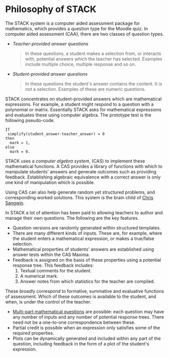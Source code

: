 # Philosophy of STACK

The STACK system is a computer aided assessment package for mathematics, which provides a question type for the Moodle quiz.  In computer aided assessment (CAA), there are two classes of question types.

*  *Teacher-provided answer questions*

   >  In these questions, a student makes a selection from, or interacts with, potential answers which the teacher has selected.
      Examples include multiple choice, multiple response and so on.

*  *Student-provided answer questions*

   >  In these questions the student's answer contains the content.
      It is not a selection. Examples of these are numeric questions.

STACK concentrates on student-provided answers which are mathematical expressions.
For example, a student might respond to a question with a polynomial or matrix.
Essentially STACK asks for mathematical expressions and evaluates these using computer algebra.
The prototype test is the following pseudo-code.

    If
     simplify(student_answer-teacher_answer) = 0
    then
      mark = 1,
    else
      mark = 0.

STACK uses a *computer algebra system*, (CAS) to implement these mathematical functions.
A CAS provides a library of functions with which to manipulate students' answers and generate outcomes such as providing feedback.
Establishing algebraic equivalence with a correct answer is only one kind of manipulation which is possible.

Using CAS can also help generate random yet structured problems, and corresponding worked solutions.
This system is the brain child of [Chris Sangwin](mailto:C.J.Sangwin@ed.ac.uk).

In STACK a lot of attention has been paid to allowing teachers to author and manage their own questions. The following are the key features.

* Question versions are randomly generated within structured templates.
* There are many different kinds of inputs. These are, for example, where the student enters a mathematical expression, or makes a true/false selection.
* Mathematical properties of students' answers are established using answer tests within the CAS Maxima.
* Feedback is assigned on the basis of these properties using a potential response tree. This feedback includes:
    1. Textual comments for the student.
    2. A numerical mark.
    3. Answer notes from which statistics for the teacher are compiled.

These broadly correspond to formative, summative and evaluative functions of assessment.  Which of these outcomes is available to the student, and when, is under the control of the teacher.

* [Multi-part mathematical questions](../Authoring/Authoring_quick_start_2.md) are possible:
  each question may have any number of inputs and any number of potential response trees.
  There need not be a one-to-one correspondence between these.
* Partial credit is possible when an expression only satisfies some of the required properties.
* Plots can be dynamically generated and included within any part of the question, including feedback in the form of a plot of the student's expression.

